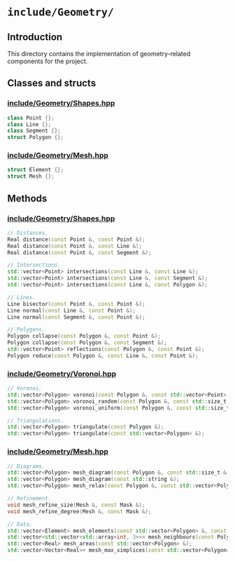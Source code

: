 # `include/Geometry/`

## Introduction

This directory contains the implementation of geometry-related components for the project.

## Classes and structs

### [include/Geometry/Shapes.hpp](./Shapes.hpp)

```cpp
class Point {};
class Line {};
class Segment {};
struct Polygon {};
```

### [include/Geometry/Mesh.hpp](./Mesh.hpp)

```cpp
struct Element {};
struct Mesh {};
```

## Methods

### [include/Geometry/Shapes.hpp](./Shapes.hpp)

```cpp
// Distances.
Real distance(const Point &, const Point &);
Real distance(const Point &, const Line &);
Real distance(const Point &, const Segment &);

// Intersections.
std::vector<Point> intersections(const Line &, const Line &);
std::vector<Point> intersections(const Line &, const Segment &);
std::vector<Point> intersections(const Line &, const Polygon &);

// Lines.
Line bisector(const Point &, const Point &);
Line normal(const Line &, const Point &);
Line normal(const Segment &, const Point &);

// Polygons.
Polygon collapse(const Polygon &, const Point &);
Polygon collapse(const Polygon &, const Segment &);
std::vector<Point> reflections(const Polygon &, const Point &);
Polygon reduce(const Polygon &, const Line &, const Point &);
```

### [include/Geometry/Voronoi.hpp](./Voronoi.hpp)

```cpp
// Voronoi.
std::vector<Polygon> voronoi(const Polygon &, const std::vector<Point> &, const bool &reflect = false);
std::vector<Polygon> voronoi_random(const Polygon &, const std::size_t &, const bool &reflect = false);
std::vector<Polygon> voronoi_uniform(const Polygon &, const std::size_t &, const bool &reflect = false);

// Triangulations.
std::vector<Polygon> triangulate(const Polygon &);
std::vector<Polygon> triangulate(const std::vector<Polygon> &);
```

### [include/Geometry/Mesh.hpp](./Mesh.hpp)

```cpp
// Diagrams.
std::vector<Polygon> mesh_diagram(const Polygon &, const std::size_t &, const bool &uniform = false, const bool &reflect = false);
std::vector<Polygon> mesh_diagram(const std::string &);
std::vector<Polygon> mesh_relax(const Polygon &, const std::vector<Polygon> &, const bool &reflect = false);

// Refinement.
void mesh_refine_size(Mesh &, const Mask &);
void mesh_refine_degree(Mesh &, const Mask &);

// Data.
std::vector<Element> mesh_elements(const std::vector<Polygon> &, const std::vector<std::size_t> &);
std::vector<std::vector<std::array<int, 3>>> mesh_neighbours(const Polygon &, const std::vector<Element> &);
std::vector<Real> mesh_areas(const std::vector<Polygon> &);
std::vector<Vector<Real>> mesh_max_simplices(const std::vector<Polygon> &);
```